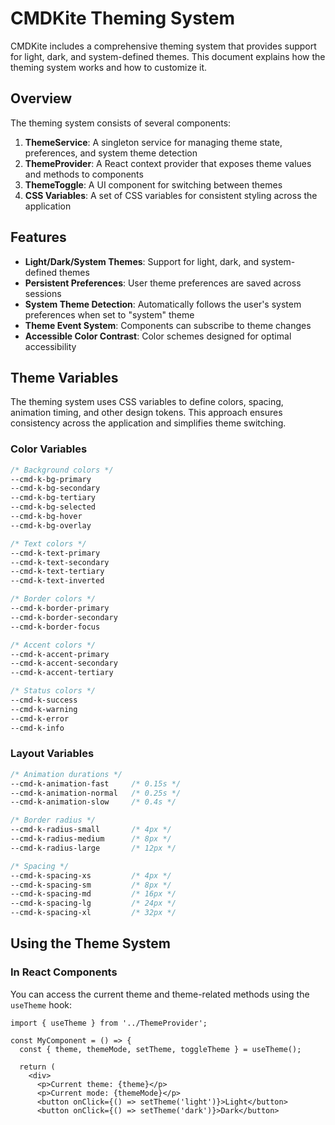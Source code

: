 # CMDKite Theming System

CMDKite includes a comprehensive theming system that provides support for light, dark, and system-defined themes. This document explains how the theming system works and how to customize it.

## Overview

The theming system consists of several components:

1. **ThemeService**: A singleton service for managing theme state, preferences, and system theme detection
2. **ThemeProvider**: A React context provider that exposes theme values and methods to components
3. **ThemeToggle**: A UI component for switching between themes
4. **CSS Variables**: A set of CSS variables for consistent styling across the application

## Features

- **Light/Dark/System Themes**: Support for light, dark, and system-defined themes
- **Persistent Preferences**: User theme preferences are saved across sessions
- **System Theme Detection**: Automatically follows the user's system preferences when set to "system" theme
- **Theme Event System**: Components can subscribe to theme changes
- **Accessible Color Contrast**: Color schemes designed for optimal accessibility

## Theme Variables

The theming system uses CSS variables to define colors, spacing, animation timing, and other design tokens. This approach ensures consistency across the application and simplifies theme switching.

### Color Variables

```css
/* Background colors */
--cmd-k-bg-primary
--cmd-k-bg-secondary
--cmd-k-bg-tertiary
--cmd-k-bg-selected
--cmd-k-bg-hover
--cmd-k-bg-overlay

/* Text colors */
--cmd-k-text-primary
--cmd-k-text-secondary
--cmd-k-text-tertiary
--cmd-k-text-inverted

/* Border colors */
--cmd-k-border-primary
--cmd-k-border-secondary
--cmd-k-border-focus

/* Accent colors */
--cmd-k-accent-primary
--cmd-k-accent-secondary
--cmd-k-accent-tertiary

/* Status colors */
--cmd-k-success
--cmd-k-warning
--cmd-k-error
--cmd-k-info
```

### Layout Variables

```css
/* Animation durations */
--cmd-k-animation-fast     /* 0.15s */
--cmd-k-animation-normal   /* 0.25s */
--cmd-k-animation-slow     /* 0.4s */

/* Border radius */
--cmd-k-radius-small       /* 4px */
--cmd-k-radius-medium      /* 8px */
--cmd-k-radius-large       /* 12px */

/* Spacing */
--cmd-k-spacing-xs         /* 4px */
--cmd-k-spacing-sm         /* 8px */
--cmd-k-spacing-md         /* 16px */
--cmd-k-spacing-lg         /* 24px */
--cmd-k-spacing-xl         /* 32px */
```

## Using the Theme System

### In React Components

You can access the current theme and theme-related methods using the `useTheme` hook:

```tsx
import { useTheme } from '../ThemeProvider';

const MyComponent = () => {
  const { theme, themeMode, setTheme, toggleTheme } = useTheme();

  return (
    <div>
      <p>Current theme: {theme}</p>
      <p>Current mode: {themeMode}</p>
      <button onClick={() => setTheme('light')}>Light</button>
      <button onClick={() => setTheme('dark')}>Dark</button>
